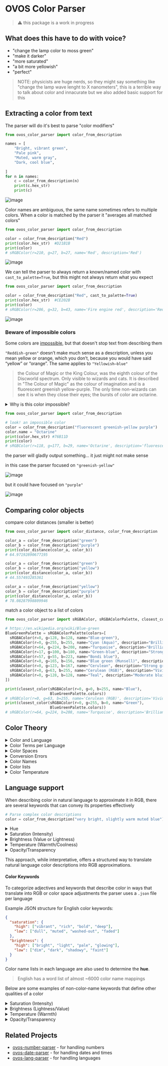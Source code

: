 # OVOS Color Parser

> :warning: this package is a work in progress

## What does this have to do with voice?

- "change the lamp color to moss green"
- "make it darker"
- "more saturated"
- "a bit more yellowish"
- "perfect"

> NOTE: physicists are huge nerds, so they might say something like "change the lamp wave lenght to X nanometers", this
> is a terrible way to talk about color and innacurate but we also added basic support for this



## Extracting a color from text

The parser will do it's best to parse "color modifiers"

```python
from ovos_color_parser import color_from_description

names = [
    "Bright, vibrant green",
    "Pale pink",
    "Muted, warm gray",
    "Dark, cool blue",
  
]
for n in names:
    c = color_from_description(n)
    print(c.hex_str)
    print(c)
```

![image](https://github.com/user-attachments/assets/96601212-01d2-4eda-a7e2-120f2d7de5f5)


Color names are ambiguous, the same name sometimes refers to multiple colors. When a color is matched by the parser it "averages all matched colors"
```python
from ovos_color_parser import color_from_description

color = color_from_description("Red")
print(color.hex_str)  #D21B1B
print(color) 
# sRGBColor(r=210, g=27, b=27, name='Red', description='Red')
```
![image](https://github.com/user-attachments/assets/b54b5452-36a1-4dd8-8e3e-49dfacb57a97)



We can tell the parser to always return a known/named color with `cast_to_palette=True`, but this might not always return what you expect
```python
from ovos_color_parser import color_from_description

color = color_from_description("Red", cast_to_palette=True)
print(color.hex_str)  #CE202B
print(color)
# sRGBColor(r=206, g=32, b=43, name='Fire engine red', description='Red')
```
![image](https://github.com/user-attachments/assets/ac3cc89d-2949-4d8e-ae70-e9829402d7b7)


### Beware of impossible colors

Some colors are [impossible](https://en.wikipedia.org/wiki/Impossible_color), but that doesn't stop text from describing them

`"Reddish-green"` doesn’t make much sense as a description, unless you mean yellow or orange, which you don’t, because you would have said “yellow” or “orange”. The same applies to `"Yellowish–blue"`

> the Colour of Magic or the King Colour, was the eighth colour of the Discworld spectrum. 
Only visible to wizards and cats. It is described in "The Colour of Magic" as the colour of imagination and is a fluorescent greenish yellow-purple. 
The only time non-wizards can see it is when they close their eyes; the bursts of color are octarine.

<details>
  <summary>Why is this color impossible?</summary>

Fluorescent greenish-yellow and purple are essentially opposite colors on the color wheel, with wavelengths that can’t coexist in a single light wave in the visible spectrum. Here’s why:

1. Color Wavelengths and Light: Greenish-yellow light falls in a wavelength range of about 560–590 nanometers, while purple is not a pure spectral color but a combination of blue (around 450–495 nm) and red (around 620–750 nm). Human eyes perceive purple as a combination of these two ends of the spectrum.
2. Color Opponency Theory: The human visual system relies on color opponency, where certain pairs of colors (like red-green and blue-yellow) are processed in opposing channels. Because of this, our brains can’t interpret colors that simultaneously activate both ends of an opponent channel. This is why we don’t perceive colors like reddish-green or yellowish-blue—our brains are simply wired to cancel out those combinations.
3. Perceptual Limits: Fluorescent colors are especially intense because they emit light in a narrow, concentrated wavelength range, making them appear very saturated and bright. Attempting to mix fluorescent greenish-yellow with purple not only challenges the physiology of the eye but would also result in a muted brown or gray tone, as the colors cancel each other out.

In short, fluorescent greenish-yellow and purple light can’t coexist in a way our eyes can interpret as a single, stable color because of the biological limits of human color perception.
</details>

```python
from ovos_color_parser import color_from_description

# look! an impossible color
color = color_from_description("fluorescent greenish-yellow purple")
color.name = "Octarine"
print(color.hex_str) #76B11D
print(color)
# sRGBColor(r=118, g=177, b=29, name='Octarine', description='fluorescent greenish-yellow purple')
```
the parser will gladly output something... it just might not make sense

in this case the parser focused on `"greenish-yellow"`

![image](https://github.com/user-attachments/assets/82484998-3f19-4626-bcea-e6c570a90dc9)

but it could have focused on `"purple"`

![image](https://github.com/user-attachments/assets/4aee840a-ccb8-4a63-ad84-bf0d283a49c1)


## Comparing color objects

compare color distances (smaller is better)

```python
from ovos_color_parser import color_distance, color_from_description

color_a = color_from_description("green")
color_b = color_from_description("purple")
print(color_distance(color_a, color_b))
# 64.97192890677195

color_a = color_from_description("green")
color_b = color_from_description("yellow")
print(color_distance(color_a, color_b))
# 44.557493285361

color_a = color_from_description("yellow")
color_b = color_from_description("purple")
print(color_distance(color_a, color_b))
# 78.08287998809946
```

match a color object to a list of colors

```python
from ovos_color_parser import sRGBAColor, sRGBAColorPalette, closest_color

# https://en.wikipedia.org/wiki/Blue-green
BlueGreenPalette = sRGBAColorPalette(colors=[
  sRGBAColor(r=0, g=128, b=128, name="Blue-green"),
  sRGBAColor(r=0, g=255, b=255, name="Cyan (Aqua)", description="Brilliant bluish green"),
  sRGBAColor(r=64, g=224, b=208, name="Turquoise", description="Brilliant bluish green"),
  sRGBAColor(r=17, g=100, b=180, name="Green-blue", description="Strong blue"),
  sRGBAColor(r=57, g=55, b=223, name="Bondi blue"),
  sRGBAColor(r=0, g=165, b=156, name="Blue green (Munsell)", description="Brilliant bluish green"),
  sRGBAColor(r=0, g=123, b=167, name="Cerulean", description="Strong greenish blue"),
  sRGBAColor(r=0, g=63, b=255, name="Cerulean (RGB)", description="Vivid blue"),
  sRGBAColor(r=0, g=128, b=128, name="Teal", description="Moderate bluish green"),
])

print(closest_color(sRGBAColor(r=0, g=0, b=255, name="Blue"),
                    BlueGreenPalette.colors))
# sRGBColor(r=0, g=63, b=255, name='Cerulean (RGB)', description='Vivid blue')
print(closest_color(sRGBAColor(r=0, g=255, b=0, name="Green"),
                    BlueGreenPalette.colors))
# sRGBColor(r=64, g=224, b=208, name='Turquoise', description='Brilliant bluish green')
```

## Color Theory

<details>
  <summary>Color and Language</summary>

Different languages are different names and numbers of colors! color is not universal!

For example, in many languages the colors described in English as "blue" and "green" are colexified, i.e., expressed
using a single umbrella term. To render this ambiguous notion in English, linguists use the blend word grue, from green
and blue

The wikipedia pages
for [Linguistic relativity and the color naming debate](https://en.wikipedia.org/wiki/Linguistic_relativity_and_the_color_naming_debate) , [Blue/Green distinction](Blue–green distinction in language)
and [Color terms](https://en.wikipedia.org/wiki/Color_term) offer a good introduction to this fascinating topic

Colors in language follow a specific evolutionary pattern. This pattern is as follows:

1. All languages contain terms for black and white.
2. If a language contains three terms, then it contains a term for red.
3. If a language contains four terms, then it contains a term for either green or yellow (but not both).
4. If a language contains five terms, then it contains terms for both green and yellow.
5. If a language contains six terms, then it contains a term for blue.
6. If a language contains seven terms, then it contains a term for brown.
7. If a language contains eight or more terms, then it contains terms for purple, pink, orange or gray.

</details>

<details>
  <summary>Color Terms per Language</summary>

In the Bassa language, there are **two terms** for classifying colors; ziza (white, yellow, orange, and red) and hui (
black, violet, blue, and green)

In the Bambara language, there are **three color terms**: dyema (white, beige), blema (reddish, brownish), and fima (
dark green, indigo, and black).

The Ovahimba use **four color names**: zuzu stands for dark shades of blue, red, green, and purple; vapa is white and
some shades of yellow; buru is some shades of green and blue; and dambu is some other shades of green, red, and brown.

![image](https://github.com/user-attachments/assets/a98e2dac-f05a-4a19-b70e-475bbbad7d5e)


English has **11 basic color terms**: black, white, red, green, yellow, blue, brown, orange, pink, purple, and gray;
other languages have between 2 and 12. All other colors are considered by most speakers of that language to be variants
of these basic color terms

Italian, Russian and Hebrew have **twelve basic color terms**, each distinguishing blue and light blue. A Russian will
make the same red/pink and orange/brown distinctions, but will also make a further distinction between синий (sinii) and
голубой (goluboi), which English speakers would call dark and light blue. To Russian speakers, sinii and goluboi are as
separate as red and pink, or orange and brown.

</details>



<details>
  <summary>Color Spaces</summary>

RGB uses additive color mixing, because it describes what kind of light needs to be emitted to produce a given color.
RGB stores individual values for red, green and blue. RGBA is RGB with an additional channel, alpha, to indicate
transparency. Common color spaces based on the RGB model include sRGB, Adobe RGB, ProPhoto RGB, scRGB, and CIE RGB.

![image](https://github.com/user-attachments/assets/fcaace27-72ff-4626-9a84-6508fc2d5686)

CMYK uses subtractive color mixing used in the printing process, because it describes what kind of inks need to be
applied so the light reflected from the substrate and through the inks produces a given color. One starts with a white
substrate (canvas, page, etc.), and uses ink to subtract color from white to create an image. CMYK stores ink values for
cyan, magenta, yellow and black. There are many CMYK color spaces for different sets of inks, substrates, and press
characteristics (which change the dot gain or transfer function for each ink and thus change the appearance).

YIQ was formerly used in NTSC (North America, Japan and elsewhere) television broadcasts for historical reasons. This
system stores a luma value roughly analogous to (and sometimes incorrectly identified as)[9][10] luminance, along with
two chroma values as approximate representations of the relative amounts of blue and red in the color. It is similar to
the YUV scheme used in most video capture systems[11] and in PAL (Australia, Europe, except France, which uses SECAM)
television, except that the YIQ color space is rotated 33° with respect to the YUV color space and the color axes are
swapped. The YDbDr scheme used by SECAM television is rotated in another way.

YPbPr is a scaled version of YUV. It is most commonly seen in its digital form, YCbCr, used widely in video and image
compression schemes such as MPEG and JPEG.

xvYCC is a new international digital video color space standard published by the IEC (IEC 61966-2-4). It is based on the
ITU BT.601 and BT.709 standards but extends the gamut beyond the R/G/B primaries specified in those standards.

HSV (hue, saturation, value), also known as HSB (hue, saturation, brightness) is often used by artists because it is
often more natural to think about a color in terms of hue and saturation than in terms of additive or subtractive color
components. HSV is a transformation of an RGB color space, and its components and colorimetry are relative to the RGB
color space from which it was derived.

![image](https://github.com/user-attachments/assets/f783279c-3f45-4b2e-b9d3-d28987a86f2a)

HSL (hue, saturation, lightness/luminance), also known as HLS or HSI (hue, saturation, intensity) is quite similar to
HSV, with "lightness" replacing "brightness". The difference is that the brightness of a pure color is equal to the
brightness of white, while the lightness of a pure color is equal to the lightness of a medium gray.

</details>


<details>
  <summary>Conversion Errors</summary>


A color in one absolute color space can be converted into another absolute color space, and back again, in general;
however, some color spaces may have gamut limitations, and converting colors that lie outside that gamut will not
produce correct results. There are also likely to be rounding errors, especially if the popular range of only 256
distinct values per component (8-bit color) is used.

One part of the definition of an absolute color space is the viewing conditions. The same color, viewed under different
natural or artificial lighting conditions, will look different. Those involved professionally with color matching may
use viewing rooms, lit by standardized lighting.

Occasionally, there are precise rules for converting between non-absolute color spaces. For example, HSL and HSV spaces
are defined as mappings of RGB. Both are non-absolute, but the conversion between them should maintain the same color.
However, in general, converting between two non-absolute color spaces (for example, RGB to CMYK) or between absolute and
non-absolute color spaces (for example, RGB to L*a*b*) is almost a meaningless concept.

</details>


<details>
  <summary>Color Names</summary>

A color term (or color name) is a word or phrase that refers to a specific color. The color term may refer to human
perception of that color (which is affected by visual context), or to an underlying physical property (such as a
specific wavelength of visible light).

There are also numerical systems of color specification, referred to as color spaces.

Not all colors have a name, think about a random combination of RGB values, we don't have names for every single hue!

![image](https://github.com/user-attachments/assets/2e2cc1ce-1d1d-4a99-9e65-e05b7b0183d2)

</details>


<details>
  <summary>Color lists</summary>

We expect all computers to represent a color term as the same Hex value, but does this happen in practice? Who names the
colors?

Some standards have been proposed over the years to clearly define colors as a specific number we can represent in a
computer,

- [X11 colors](https://en.wikipedia.org/wiki/X11_color_names) - In computing, on the X Window System, X11 color names
  are represented in a simple text file, which maps certain strings to RGB color values. It was traditionally shipped
  with every X11 installation, hence the name. The web colors list is descended from it but differs for certain color
  names.
- [Web colors standard](https://en.wikipedia.org/wiki/Web_colors) - Web colors are colors used in displaying web pages
  on the World Wide Web; they can be described by way of three methods: a color may be specified as an RGB triplet, in
  hexadecimal format (a hex triplet) or according to its common English name in some case
- [Crayola colors](https://en.wikipedia.org/wiki/List_of_Crayola_crayon_colors) - Since 1903, Crayola has created over
  200 distinct colors for crayons, which often correlate to physical pigments.
- [RAL colors](https://en.wikipedia.org/wiki/List_of_RAL_colours) - Used mainly in Europe, RAL colors are a standard
  color matching system administered by the German organization RAL gGmbH.
- [Traditional colors of Japan](https://en.wikipedia.org/wiki/Traditional_colors_of_Japan) - The traditional colors of
  Japan are a collection of colors traditionally used in Japanese art, literature, textiles such as kimono, and other
  Japanese arts and crafts.
- [XKCD color list](https://xkcd.com/color/rgb/) - The 954 most common RGB monitor colors, as defined by several
  hundred thousand participants in the xkcd color name survey.

Nowadays there are many online projects that attempt to "name every color", anyone can go in there and name a hex value
whatever they want, we are not considering these color names as they have no widespread adoption and are essentiallly a
joke.

</details>


<details>
  <summary>Color Temperature</summary>

As a block of metal heats, its emitted light changes color from red to blue, with each color corresponding to a specific temperature in Kelvin, known as the “Color Temperature.”

For colors based on black-body theory, blue occurs at higher temperatures, whereas red occurs at lower temperatures. This is the opposite of the cultural associations attributed to colors, in which "red" is "hot", and "blue" is "cold".

> **food for thought**: Why are there no green stars?

![image](https://github.com/user-attachments/assets/0db69dd3-5ec3-45f2-ab54-f80527647f3f)

Warmer colors (2700K–3000K) create a welcoming, relaxed atmosphere ideal for residential, hospitality, and lounge spaces, while cooler colors (4000K and above) provide a clean, focused environment suited for commercial, industrial, and some modern residential areas like kitchens.

![image](https://github.com/user-attachments/assets/c4568562-1bb3-4da6-a51d-511956f9098e)


</details>

## Language support

When describing color in natural language to approximate it in RGB, there are several keywords that can convey
its properties effectively

```python
# Parse complex color descriptions
color = color_from_description("very bright, slightly warm muted blue")
```

<details>
  <summary>Hue</summary>

- **Description**: Hue refers to the basic color family, such as red, blue, green, or yellow.
- **Translation to RGB**:
    - The hue determines which of the primary RGB channels (red, green, or blue) will be most prominent. For example,
      “red” means a strong red channel with low green and blue, while “blue” means a high blue channel with low red and
      green.
    - Hues like "yellow" indicate both red and green channels are high with blue low, while "purple" combines red and
      blue with little green.

</details>

<details>
  <summary>Saturation (Intensity)</summary>

- **Description**: Saturation, or chroma, is how pure or intense the color is. Terms like “vibrant,” “dull,” or “washed
  out” refer to saturation.
- **Translation to RGB**:
    - High saturation (vibrant): Increase the difference between the dominant channel(s) and others. For example, making
      the red channel much higher than green and blue for a vibrant red.
    - Low saturation (dull): Reduce the contrast between channels, creating a blend closer to grayscale. For instance,
      balancing red, green, and blue channels to similar values lowers saturation.

</details>

<details>
  <summary>Brightness (Value or Lightness)</summary>

- **Description**: Brightness refers to how light or dark the color appears. Words like “bright,” “dim,” “dark,” or
  “pale” are often used.
- **Translation to RGB**:
    - High brightness (bright): Increase the values across all channels.
    - Low brightness (dark): Decrease values across channels while maintaining the hue's relative balance.

</details>


<details>
  <summary>Temperature (Warmth/Coolness)</summary>

- **Description**: Color temperature reflects whether a color feels warm or cool. Terms like "warm red," "cool green,"
  or "cold blue" apply here.
- **Translation to RGB**:
    - Warm colors: Increase red or red and green channels.
    - Cool colors: Increase blue or decrease red.

</details>

<details>
  <summary>Opacity/Transparency</summary>

- **Description**: Opacity doesn’t affect RGB but is relevant for color perception, especially in design. Terms like
  “translucent,” “opaque,” or “sheer” describe it.
- **Translation to RGB**:
    - Opacity affects the alpha channel (RGBA) rather than RGB values.

</details>

This approach, while interpretative, offers a structured way to translate natural language color descriptions into RGB
approximations.

#### Color Keywords 


To categorize adjectives and keywords that describe color in ways that translate into RGB or color space adjustments the
parser uses a `.json` file per language

Example JSON structure for English color keywords:
 
```json
{
  "saturation": {
    "high": ["vibrant", "rich", "bold", "deep"],
    "low": ["dull", "muted", "washed-out", "faded"]
  },
  "brightness": {
    "high": ["bright", "light", "pale", "glowing"],
    "low": ["dim", "dark", "shadowy", "faint"]
  }
}
```

Color name lists in each language are also used to determine the **hue**. 

> English has a word list of almost ~6000 color name mappings


Below are some examples of non-color-name keywords that define other qualities of a color

<details>
  <summary>Saturation (Intensity)</summary>

- **Very High Saturation**: For colors that are extremely intense or vivid.
    - Keywords: “neon,” “saturated,” “intense,” “brilliant,” “flamboyant”
- **High Saturation**: These adjectives indicate vibrant or intense colors where the hue is pronounced.
    - Keywords: “vibrant,” “rich,” “bold,” “deep,” “vivid,” “intense,” “pure,” “electric”
- **Low Saturation**: These adjectives imply a muted or washed-out appearance, often making the color appear closer to
  grayscale.
    - Keywords: “dull,” “muted,” “washed-out,” “faded,” “soft,” “pale,” “subdued,” “pastel”
- **Very Low Saturation**: For colors that are very desaturated, nearing grayscale.
    - Keywords: “drab,” “grayed,” “washed-out,” “faded,” “subdued”
</details>

<details>
  <summary>Brightness (Lightness/Value)</summary>

- **Very High Brightness**: Extremely bright colors, often implying high lightness or near-whiteness.
    - Keywords: “blinding,” “radiant,” “glowing,” “white,” “light-filled”
- **High Brightness**: Bright colors, often indicating a lighter shade or close to white.
    - Keywords: “bright,” “light,” “pale,” “glowing,” “luminous,” “brilliant,” “clear,” “radiant”
- **Low Brightness**: These terms describe darker or dimmer shades, closer to black.
    - Keywords: “dim,” “dark,” “shadowy,” “faint,” “gloomy,” “subdued,” “deep,” “midnight”
- **Very Low Brightness**: Colors that are nearly black or very dark.
    - Keywords: “pitch-dark,” “black,” “shadowed,” “deep,” “ink-like”

</details>

<details>
  <summary>Temperature (Warmth)</summary>

- **Very High Temperature (Very Warm)**: Intense warm colors, strongly leaning toward red, orange, or intense yellow.
    - Keywords: “fiery,” “lava-like,” “burning,” “blazing”
- **High Temperature (Warm Colors)**: Warmer colors suggest a shift towards red or yellow tones, giving the color a
  warmer feel.
    - Keywords: “warm,” “hot,” “fiery,” “sunny,” “toasty,” “scorching,” “amber,” “reddish”
- **Low Temperature (Cool Colors)**: Cooler colors involve blue or green tones, giving the color a cooler or icy
  appearance.
    - Keywords: “cool,” “cold,” “chilly,” “icy,” “frosty,” “crisp,” “bluish,” “aqua”
- **Very Low Temperature (Very Cool)**: Extremely cool tones, verging on cold, icy blues or greens.
    - Keywords: “icy,” “arctic,” “frigid,” “wintry,” “glacial”
</details>

<details>
  <summary>Opacity/Transparency</summary>


- **Very High Opacity**: Extremely solid or dense colors.
    - Keywords: “impenetrable,” “opaque,” “thick”
- **High Opacity**: Describes solid colors without transparency.
    - Keywords: “opaque,” “solid,” “dense,” “thick,” “cloudy,” “impenetrable,” “strong”
- **Low Opacity**: Indicates transparency or translucency, where the background may show through.
    - Keywords: “transparent,” “translucent,” “sheer,” “see-through,” “misty,” “delicate,” “airy”
- **Very Low Opacity**: Highly transparent or barely visible colors.
    - Keywords: “ethereal,” “ghostly,” “barely-there,” “translucent”

</details>


## Related Projects

- [ovos-number-parser](https://github.com/OpenVoiceOS/ovos-number-parser) - for handling numbers
- [ovos-date-parser](https://github.com/OpenVoiceOS/ovos-date-parser) - for handling dates and times
- [ovos-lang-parser](https://github.com/OVOSHatchery/ovos-lang-parser) - for handling languages
